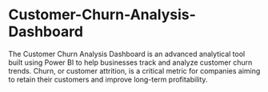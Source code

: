 # Customer-Churn-Analysis-Dashboard
The Customer Churn Analysis Dashboard is an advanced analytical tool built using Power BI to help businesses track and analyze customer churn trends. Churn, or customer attrition, is a critical metric for companies aiming to retain their customers and improve long-term profitability. 
